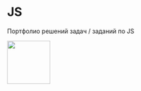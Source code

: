 # JS

Портфолио решений задач / заданий по JS
<div id="header" aling="center">
    <img src="https://media.giphy.com/media/GZu3NtMoA6Lp2alLKk/giphy.gif" width="100"/>
  </div>
